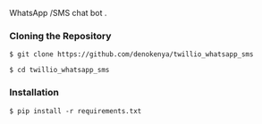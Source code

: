 WhatsApp /SMS chat bot .

### Cloning the Repository

```
$ git clone https://github.com/denokenya/twillio_whatsapp_sms

$ cd twillio_whatsapp_sms
```

### Installation

```
$ pip install -r requirements.txt
```
